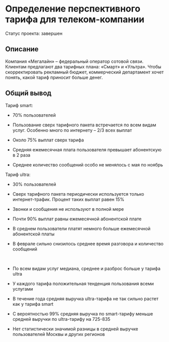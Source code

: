 # Определение перспективного тарифа для телеком-компании

Статус проекта: завершен

## Описание

Компания «Мегалайн» – федеральный оператор сотовой связи. Клиентам предлагают два тарифных плана: «Смарт» и «Ультра». Чтобы скорректировать рекламный бюджет, коммерческий департамент хочет понять, какой тариф приносит больше денег.

## Общий вывод

Тариф smart:

* 70% пользователей

* Пользование сверх тарифного пакета встречается по всем видам услуг. Особенно много по интернету – 2/3 всех выплат 

* Около 75% выплат сверх тарифа

* Средняя ежемесячная плата пользователя превышает абонентскую в 2 раза

* Среднее количество сообщений особо не менялось с мая по ноябрь

Тариф ultra:

* 30% пользователей

* Сверх тарифного пакета периодически используется только интернет-трафик. Процент таких выплат равен 15%

* Звонки и сообщения не используют в полной мере

* Почти 90% выплат равны ежемесячной абонентской плате

* В среднем пользователи платят немного больше ежемесячной абонентской платы

* В феврале сильно снизилось среднее время разговора и количество сообщений

<br>

* По всем видам услуг медиана, среднее и разброс больше у тарифа ultra

* У каждого тарифа положительная тенденция пользования всеми услугами

* В течение года средняя выручка ultra-тарифа не так сильно растет как у тарифа smart

* С вероятностью 99% средняя выручка по smart-тарифу меньше средней выручки по ultra-тарифу на 725-835

* Нет статистически значимой разницы в средней выручке пользователей Москвы и других регионов
